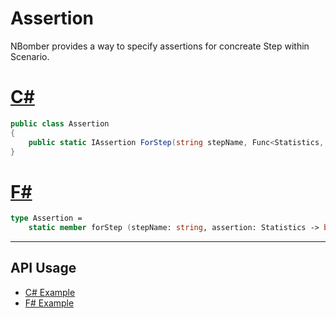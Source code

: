 # Assertion

NBomber provides a way to specify assertions for concreate Step within Scenario.

# [C#](#tab/tabid-1)
```csharp
public class Assertion
{
    public static IAssertion ForStep(string stepName, Func<Statistics, bool> assertion, string label = null);
}
```

# [F#](#tab/tabid-2)
```fsharp
type Assertion =
    static member forStep (stepName: string, assertion: Statistics -> bool, ?label: string)
```
***

## API Usage

- [C# Example](https://github.com/PragmaticFlow/NBomber/blob/dev/examples/CSharp/CSharp.Examples.NUnit/Tests.cs)
- [F# Example](https://github.com/PragmaticFlow/NBomber/blob/dev/examples/FSharp/FSharp.Examples.XUnit/Tests.fs)